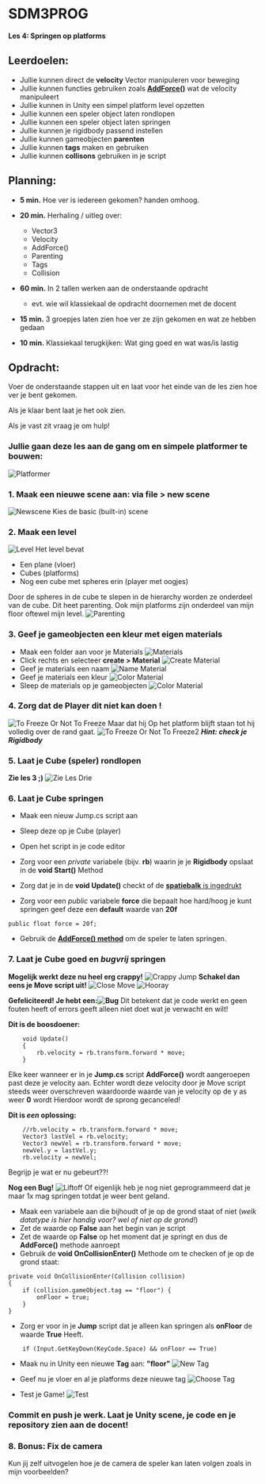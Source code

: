 # SDM3PROG
**Les 4: Springen op platforms**

## Leerdoelen:
* Jullie kunnen direct de **velocity** Vector manipuleren voor beweging
* Jullie kunnen functies gebruiken zoals [**AddForce()**](https://docs.unity3d.com/ScriptReference/Rigidbody.AddForce.html) wat de velocity  manipuleert
* Jullie kunnen in Unity een simpel platform level opzetten
* Jullie kunnen een speler object laten rondlopen
* Jullie kunnen een speler object laten springen
* Jullie kunnen je rigidbody passend instellen
* Jullie kunnen gameobjecten **parenten**
* Jullie kunnen **tags** maken en gebruiken
* Jullie kunnen **collisons** gebruiken in je script
 
## Planning:
* **5 min.** Hoe ver is iedereen gekomen? handen omhoog.
* **20 min.** Herhaling / uitleg over:
  * Vector3
  * Velocity
  * AddForce()
  * Parenting
  * Tags
  * Collision
  
* **60 min.** In 2 tallen werken aan de onderstaande opdracht
  * evt. wie wil klassiekaal de opdracht doornemen met de docent
* **15 min.** 3 groepjes laten zien hoe ver ze zijn gekomen en wat ze hebben gedaan
* **10 min.** Klassiekaal terugkijken: Wat ging goed en wat was/is lastig


## Opdracht:
Voer de onderstaande stappen uit en laat voor het einde van de les zien hoe ver je bent gekomen.

Als je klaar bent laat je het ook zien.

Als je vast zit vraag je om hulp!

### Jullie gaan deze les aan de gang om en simpele platformer te bouwen:
![Platformer](../tutorial_gfx/platformer.gif)


### 1. Maak een nieuwe scene aan: via file > new scene
![Newscene](../tutorial_gfx/newscene.png)
Kies de basic (built-in) scene


### 2. Maak een level
![Level](../tutorial_gfx/level.png)
Het level bevat
* Een plane (vloer)
* Cubes (platforms)
* Nog een cube met spheres erin (player met oogjes)

Door de spheres in de cube te slepen in de hierarchy worden ze onderdeel van de cube. Dit heet parenting.
Ook mijn platforms zijn onderdeel van mijn floor oftewel mijn level.
![Parenting](../tutorial_gfx/parenting.png)


### 3. Geef je gameobjecten een kleur met eigen materials

* Maak een folder aan voor je Materials
![Materials](../tutorial_gfx/materials.png)
* Click rechts en selecteer **create > Material**
![Create Material](../tutorial_gfx/createMaterial.png)
* Geef je materials een naam
![Name Material](../tutorial_gfx/nameMaterial.png)
* Geef je materials een kleur
![Color Material](../tutorial_gfx/colorMaterial.png)
* Sleep de materials op je gameobjecten
![Color Material](../tutorial_gfx/sleepMat.png)


### 4. Zorg dat de Player dit niet kan doen !
![To Freeze Or Not To Freeze](../tutorial_gfx/toFreezeOrNotToFreeze.gif)
Maar dat hij Op het platform blijft staan tot hij volledig over de rand gaat.
![To Freeze Or Not To Freeze2](../tutorial_gfx/toFreezeOrNotToFreeze2.gif)
***Hint: check je Rigidbody*** 

### 5. Laat je Cube (speler) rondlopen
**Zie les 3 ;)**
![Zie Les Drie](../tutorial_gfx/zieLesDrie.png)

### 6. Laat je Cube springen
* Maak een nieuw Jump.cs script aan
* Sleep deze op je Cube (player)
* Open het script in je code editor

* Zorg voor een *private* variabele (bijv. **rb**) waarin je je **Rigidbody** opslaat in de **void Start()** Method

* Zorg dat je in de **void Update()** checkt of de [**spatiebalk** is ingedrukt](https://docs.unity3d.com/ScriptReference/Input.GetKeyDown.html)

* Zorg voor een *public* variabele **force** die bepaalt hoe hard/hoog je kunt springen geef deze een **default** waarde van **20f** 
```
public float force = 20f;
```
* Gebruik de [**AddForce() method**](https://gamedevbeginner.com/how-to-jump-in-unity-with-or-without-physics/#jump_unity) om de speler te laten springen.


### 7. Laat je Cube goed en *bugvrij* springen
**Mogelijk werkt deze nu heel erg crappy!**
![Crappy Jump](../tutorial_gfx/CrappyJump.gif)
**Schakel dan eens je **Move** script uit!**
![Close Move](../tutorial_gfx/closeMove.png)
![Hooray](../tutorial_gfx/hooray.gif)

**Gefeliciteerd! Je hebt een:![Bug](../tutorial_gfx/bug.jpg)** 
Dit betekent dat je code werkt en geen fouten heeft of errors geeft alleen niet doet wat je verwacht en wilt!

**Dit is de boosdoener:**
``` 
    void Update()
    {
        rb.velocity = rb.transform.forward * move;
    }
```
Elke keer wanneer er in je **Jump.cs** script **AddForce()** wordt aangeroepen past deze je velocity aan.
Echter wordt deze velocity door je Move script steeds weer overschreven waardoorde waarde van je velocity op de y as weer **0** wordt
Hierdoor wordt de sprong gecanceled!

**Dit is *een* oplossing:**
```
    //rb.velocity = rb.transform.forward * move;
    Vector3 lastVel = rb.velocity;
    Vector3 newVel = rb.transform.forward * move;
    newVel.y = lastVel.y;
    rb.velocity = newVel;
```
Begrijp je wat er nu gebeurt??!

**Nog een Bug!**
![Liftoff](../tutorial_gfx/liftoff.gif)
Of eigenlijk heb je nog niet geprogrammeerd dat je maar 1x mag springen totdat je weer bent geland.

* Maak een variabele aan die bijhoudt of je op de grond staat of niet (*welk datatype is hier handig voor? wel of niet op de grond!*) 
* Zet de waarde op **False** aan het begin van je script
* Zet de waarde op **False** op het moment dat je springt en dus de **AddForce()** methode aanroept
* Gebruik de **void OnCollisionEnter()** Methode om te checken of je op de grond staat:

```
private void OnCollisionEnter(Collision collision)
{
    if (collision.gameObject.tag == "floor") {
        onFloor = true;        
    }
}
```
* Zorg er voor in je **Jump** script dat je alleen kan springen als **onFloor** de waarde **True** Heeft.
```
    if (Input.GetKeyDown(KeyCode.Space) && onFloor == True)
```

* Maak nu in Unity een nieuwe **Tag** aan: **"floor"**
![New Tag](../tutorial_gfx/newTag.png)

* Geef nu je vloer en al je platforms deze nieuwe tag
![Choose Tag](../tutorial_gfx/chooseTag.png)

* Test je Game!
![Test](../tutorial_gfx/test.gif)

### Commit en push je werk. Laat je Unity scene, je code en je repository zien aan de docent!

### 8. Bonus: Fix de camera
Kun jij zelf uitvogelen hoe je de camera de speler kan laten volgen zoals in mijn voorbeelden?




